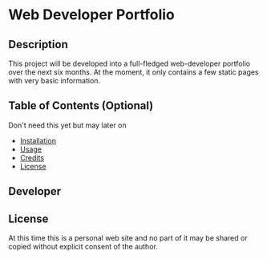 # Web Developer Portfolio
 
## Description 

This project will be developed into a full-fledged web-developer portfolio over the next six months.  At the moment, it only contains a few static pages 
with very basic information.   

## Table of Contents (Optional)

Don't need this yet but may later on 

* [Installation](#installation)
* [Usage](#usage)
* [Credits](#credits)
* [License](#license)

## Developer 

## License 

At this time this is a personal web site and no part of it may be shared or copied without explicit consent of the author.  